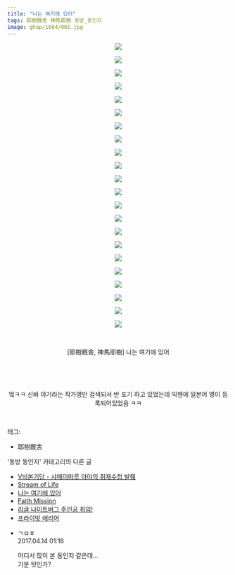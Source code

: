```yaml
---
title: "나는 여기에 있어"
tags: 耶樹厩舎 神馬耶樹 동방_동인지
image: ghap/1684/001.jpg
---
```

<div class="article">
<p style="text-align: center; clear: none; float: none;"><img src="{{ site.nasurl }}/ghap/1684/001.jpg"/></p>
<p style="text-align: center; clear: none; float: none;"><img src="{{ site.nasurl }}/ghap/1684/002.jpg"/></p>
<p style="text-align: center; clear: none; float: none;"><img src="{{ site.nasurl }}/ghap/1684/003.jpg"/></p>
<p style="text-align: center; clear: none; float: none;"><img src="{{ site.nasurl }}/ghap/1684/004.jpg"/></p>
<p style="text-align: center; clear: none; float: none;"><img src="{{ site.nasurl }}/ghap/1684/005.jpg"/></p>
<p style="text-align: center; clear: none; float: none;"><img src="{{ site.nasurl }}/ghap/1684/006.jpg"/></p>
<p style="text-align: center; clear: none; float: none;"><img src="{{ site.nasurl }}/ghap/1684/007.jpg"/></p>
<p style="text-align: center; clear: none; float: none;"><img src="{{ site.nasurl }}/ghap/1684/008.jpg"/></p>
<p style="text-align: center; clear: none; float: none;"><img src="{{ site.nasurl }}/ghap/1684/009.jpg"/></p>
<p style="text-align: center; clear: none; float: none;"><img src="{{ site.nasurl }}/ghap/1684/010.jpg"/></p>
<p style="text-align: center; clear: none; float: none;"><img src="{{ site.nasurl }}/ghap/1684/011.jpg"/></p>
<p style="text-align: center; clear: none; float: none;"><img src="{{ site.nasurl }}/ghap/1684/012.jpg"/></p>
<p style="text-align: center; clear: none; float: none;"><img src="{{ site.nasurl }}/ghap/1684/013.jpg"/></p>
<p style="text-align: center; clear: none; float: none;"><img src="{{ site.nasurl }}/ghap/1684/014.jpg"/></p>
<p style="text-align: center; clear: none; float: none;"><img src="{{ site.nasurl }}/ghap/1684/015.jpg"/></p>
<p style="text-align: center; clear: none; float: none;"><img src="{{ site.nasurl }}/ghap/1684/016.jpg"/></p>
<p style="text-align: center; clear: none; float: none;"><img src="{{ site.nasurl }}/ghap/1684/017.jpg"/></p>
<p style="text-align: center; clear: none; float: none;"><img src="{{ site.nasurl }}/ghap/1684/018.jpg"/></p>
<p style="text-align: center; clear: none; float: none;"><img src="{{ site.nasurl }}/ghap/1684/019.jpg"/></p>
<p style="text-align: center; clear: none; float: none;"><img src="{{ site.nasurl }}/ghap/1684/020.jpg"/></p>
<p style="text-align: center; clear: none; float: none;"><img src="{{ site.nasurl }}/ghap/1684/021.jpg"/></p>
<p style="text-align: center; clear: none; float: none;"><img src="{{ site.nasurl }}/ghap/1684/022.jpg"/></p>
<p style="text-align: center; clear: none; float: none;"><br/></p>
<p style="text-align: center; clear: none; float: none;">[耶樹厩舎, 神馬耶樹] 나는 여기에 있어</p>
<p style="text-align: center; clear: none; float: none;"><br/></p>
<p style="text-align: center; clear: none; float: none;"><br/></p>
<p style="text-align: center; clear: none; float: none;">엌ㅋㅋ 신바 야기라는 작가명만 검색되서 반 포기 하고 있었는데 익헨에 일본어 명이 등록되어있었음 ㅋㅋ</p>
<p><br/></p>
</div><div class="tagTrail">
<p>태그: </p>
<ul>
<li>耶樹厩舎</li>
</ul>
</div><div class="another">
<p>'동방 동인지' 카테고리의 다른 글</p>
<ul>
<li><a href="/2016-08-19-ghap_1694">V비본기담 - 샤메이마루 아야의 취재수첩 발췌</a></li>
<li><a href="/2016-08-19-ghap_1692">Stream of Life</a></li>
<li><a href="/2016-08-19-ghap_1684">나는 여기에 있어</a></li>
<li><a href="/2016-08-18-ghap_1683">Faith Mission</a></li>
<li><a href="/2016-08-18-ghap_1682">리글 나이트버그 주인공 취임!</a></li>
<li><a href="/2016-08-18-ghap_1681">프라이빗 에리어</a></li>
</ul>
</div><div class="cb_module cb_fluid">
<div class="cb_wrt cb_profile">
<div class="comment">
<ul>
<li class="cb_thumb_off" id="comment14964733">
<div class="cb_comment_area">
<div class="cb_info_area">
<div class="cb_section">
<span class="cb_nick_name">ㄱㅁㅎ</span>
</div>
<div class="cb_section">
<span class="cb_date">2017.04.14 01:18 </span>
</div>
</div>
<div class="cb_dsc_comment">
<p class="cb_dsc">
											어디서 많이 본 동인지 같은데...<br/>
기분 탓인가?
										</p>
</div>
</div></li>
</ul>
</div>
</div><!-- commentList close -->
</div>
<br/>
<p id="refer"></p>
<br/>
